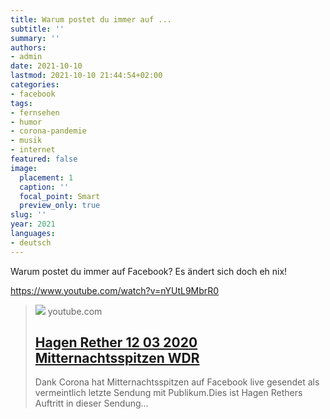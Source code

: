 ```yaml
---
title: Warum postet du immer auf ...
subtitle: ''
summary: ''
authors:
- admin
date: 2021-10-10
lastmod: 2021-10-10 21:44:54+02:00
categories:
- facebook
tags:
- fernsehen
- humor
- corona-pandemie
- musik
- internet
featured: false
image:
  placement: 1
  caption: ''
  focal_point: Smart
  preview_only: true
slug: ''
year: 2021
languages:
- deutsch
---
```


Warum postet du immer auf Facebook? Es ändert sich doch eh nix!

https://www.youtube.com/watch?v=nYUtL9MbrR0
> [![](https://i.ytimg.com/vi/nYUtL9MbrR0/maxresdefault.jpg)](https://www.youtube.com/watch?v=nYUtL9MbrR0)
> youtube.com
> ## [Hagen Rether 12 03 2020 Mitternachtsspitzen WDR](https://www.youtube.com/watch?v=nYUtL9MbrR0)
>
>Dank Corona hat Mitternachtsspitzen auf Facebook live gesendet als vermeintlich letzte Sendung mit Publikum.Dies ist Hagen Rethers Auftritt in dieser Sendung...